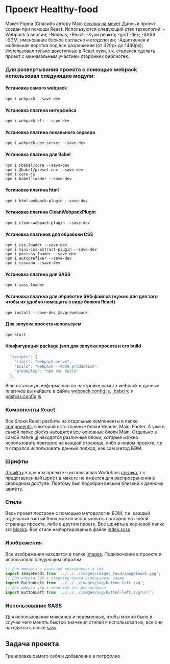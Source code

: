 
# Проект Healthy-food
Макет Figma (Спасибо автору Max) [ссылка на мекет](https://www.figma.com/file/DmIkAGpRNjIg7EqJRXQV4I/Healthy-food-%2B?node-id=2%3A2&t=24lMoADN3oovhyuU-0)
Данный проект создан при помощи React.
Используются следующий стек технологий:
-Webpack 5 версии;
-NodeJs;
-React;
-Хуки реакта;
-grid
-flex;
-SASS
-БЭМ, именование блоков согласно методологии;
-Адаптивная и мобильная верстка под все разрешения (от 320px до 1440px);
Использовал только доуступные в React хуки, т.к. старался сделать проект с минимальным участием сторонних библиотек. 
### Для развертывания проекта с помощью webpack использовал следующие модули:
#### Установка самого webpack
```shell
npm i webpack --save-dev
```
#### Установка плагина интерфейса
```shell
npm i webpack-cli --save-dev
```
#### Установка плагина локального сервера
```shell
npm i webpack-dev-server --save-dev
```
#### Установка плагина для Babel
```shell
npm i @babel/core --save-dev
npm i @babel/preset-env --save-dev
npm i core-js
npm i babel-loader --save-dev
```
#### Установка плагина html
```shell
npm i html-webpack-plugin --save-dev 
```
#### Установка плагина CleanWebpackPlugin
```shell
npm i clean-webpack-plugin --save-dev 
```
#### Установка плагинов для обрабоки CSS
```shell
npm i css-loader --save-dev
npm i mini-css-extract-plugin --save-dev 
npm i postcss-loader --save-dev
npm i autoprefixer --save-dev
npm i cssnano --save-dev 
```
#### Установка плагина для SASS
```shell
npm i sass-loader
```
#### Установка плагина для обработки SVG файлов (нужно для для того чтобы их удобно помещать в виде блоков React)
```shell
npm install --save-dev @svgr/webpack
```
#### Для запуска проекта используем
```shell
npm start
```
#### Конфигурация package.json для запуска проекта и его build
```javascript
  "scripts": {
    "start": "webpack serve",
    "build": "webpack --mode production",
    "predeploy": "npm run build"
  },
```
Всю остальную информацию по настройке самого webpack и данных плагинов вы найдете в файле   [webpack.config.js](https://github.com/tanasov49/healthy_food/blob/main/webpack.config.js), [.babelrc](https://github.com/tanasov49/healthy_food/blob/main/.babelrc) и [postcss.config.js](https://github.com/tanasov49/healthy_food/blob/main/postcss.config.js)
### Компоненты React
Все блоки React разбиты на отдельные компоненты в папке [components](https://github.com/tanasov49/healthy_food/tree/main/src/components), в которой есть главные блоки Header, Main, Footer. А уже в самой папке [blocks](https://github.com/tanasov49/healthy_food/tree/main/src/components/blocks) находятся все основные блоки Main. Отдельно в самой папке [ui](https://github.com/tanasov49/healthy_food/tree/main/src/components/ui) находятся различные блоки, которые можно использовать повторно на каждой странице, либо в новом проекте, т.к. я старался использовать данный подход, как сам метод БЭМ.
### Шрифты
[Шрифты](https://github.com/tanasov49/healthy_food/tree/main/src/fonts) в данном проекте я использовал WorkSans [ссылка](https://fonts.google.com/specimen/Work+Sans), т.к. представленный шрифт в макете не имеется для распросранения в свободном доступе. Поэтому был подобран весьма близкий к данному шрифту.
### Стили
Весь проект построен с помощью методологии БЭМ, т.е. каждый отдельный взятый блок можно использовать повторно на любой странице проекта, либо в другом проете. Все шрифты в корневой папке src [blocks](https://github.com/tanasov49/healthy_food/tree/main/src/blocks). Все стили импортированы в файле [index.scss](https://github.com/tanasov49/healthy_food/blob/main/src/pages/index.scss)
### Изображения
Все изображения находятся в папке [images](https://github.com/tanasov49/healthy_food/tree/main/src/images). Подключение в проекте я использовал следующим образом:
```javascript
// Для импорта в качестве подключения к img
import ImageFood1 from '../../../images/images_food/imagefood1.jpg';
// Для ипорта SVG в качестве блока использовал также
import ButtonLeft from '../../../images/svg/button-left.svg';
// Для иморта svg в качестве src использовал
import ButtonLeft from '../../../images/svg/button-left.svg?url';
```
### Использование SASS
Для использования миксинов и переменных, чтобы можно было в случае чего менять быстро значения стилей я использовал их, все они находятся в папке [sass](https://github.com/tanasov49/healthy_food/tree/main/src/sass)
## Задача проекта
Тренировка самого себя и добавление в потрфолио
